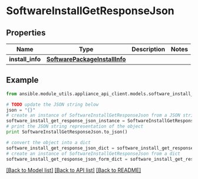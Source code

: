 # SoftwareInstallGetResponseJson


## Properties

Name | Type | Description | Notes
------------ | ------------- | ------------- | -------------
**install_info** | [**SoftwarePackageInstallInfo**](SoftwarePackageInstallInfo.md) |  | 

## Example

```python
from ansible.module_utils.appliance_api_client.models.software_install_get_response_json import SoftwareInstallGetResponseJson

# TODO update the JSON string below
json = "{}"
# create an instance of SoftwareInstallGetResponseJson from a JSON string
software_install_get_response_json_instance = SoftwareInstallGetResponseJson.from_json(json)
# print the JSON string representation of the object
print SoftwareInstallGetResponseJson.to_json()

# convert the object into a dict
software_install_get_response_json_dict = software_install_get_response_json_instance.to_dict()
# create an instance of SoftwareInstallGetResponseJson from a dict
software_install_get_response_json_form_dict = software_install_get_response_json.from_dict(software_install_get_response_json_dict)
```
[[Back to Model list]](../README.md#documentation-for-models) [[Back to API list]](../README.md#documentation-for-api-endpoints) [[Back to README]](../README.md)


